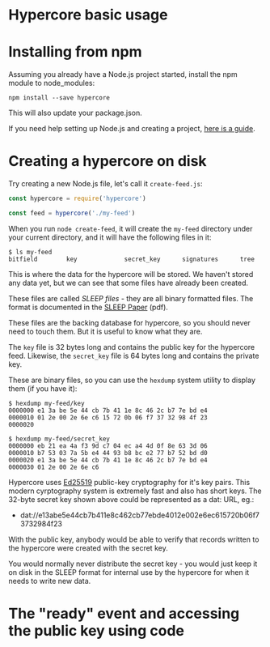 # Hypercore basic usage

# Installing from npm

Assuming you already have a Node.js project started, install the npm module
to node_modules:

```
npm install --save hypercore
```

This will also update your package.json.

If you need help setting up Node.js and creating a project,
[here is a guide](/extra-guides/nodejs.md).

# Creating a hypercore on disk

Try creating a new Node.js file, let's call it `create-feed.js`:

```js
const hypercore = require('hypercore')

const feed = hypercore('./my-feed')
```

When you run `node create-feed`, it will create the `my-feed` directory
under your current directory, and it will have the following files in it:

```
$ ls my-feed
bitfield        key             secret_key      signatures      tree
```

This is where the data for the hypercore will be stored. We haven't stored
any data yet, but we can see that some files have already been created.

These files are called *SLEEP files* - they are all binary formatted files.
The format is documented in the
[SLEEP Paper](https://github.com/datproject/docs/blob/master/papers/sleep.pdf) (pdf).

These files are the backing database for hypercore, so you should never need
to touch them. But it is useful to know what they are.

The `key` file is 32 bytes long and contains the public key for the hypercore
feed. Likewise, the `secret_key` file is 64 bytes long and contains the private
key. 

These are binary files, so you can use the `hexdump` system utility to display
them (if you have it):

```
$ hexdump my-feed/key
0000000 e1 3a be 5e 44 cb 7b 41 1e 8c 46 2c b7 7e bd e4
0000010 01 2e 00 2e 6e c6 15 72 0b 06 f7 37 32 98 4f 23
0000020
```

```
$ hexdump my-feed/secret_key
0000000 eb 21 ea 4a f3 9d c7 04 ec a4 4d 0f 8e 63 3d 06
0000010 b7 53 03 7a 5b e4 44 93 b8 bc e2 77 b7 52 bd d0
0000020 e1 3a be 5e 44 cb 7b 41 1e 8c 46 2c b7 7e bd e4
0000030 01 2e 00 2e 6e c6
```

Hypercore uses [Ed25519](https://ed25519.cr.yp.to/) public-key cryptography
for it's key pairs. This modern cyrptography system is extremely fast
and also has short keys. The 32-byte secret key shown above could be
represented as a dat: URL, eg.:

* dat://e13abe5e44cb7b411e8c462cb77ebde4012e002e6ec615720b06f73732984f23

With the public key, anybody would be able to verify that records written
to the hypercore were created with the secret key.

You would normally never distribute the secret key - you would just keep
it on disk in the SLEEP format for internal use by the hypercore for when
it needs to write new data.

# The "ready" event and accessing the public key using code


